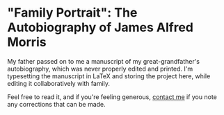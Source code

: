 "Family Portrait": The Autobiography of James Alfred Morris
==============

My father passed on to me a manuscript of my great-grandfather's autobiography, which was never properly edited and printed. I'm typesetting the manuscript in LaTeX and storing the project here, while editing it collaboratively with family. 

Feel free to read it, and if you're feeling generous, [contact me](mailto:bmmorris@uw.edu) if you note any corrections that can be made.
